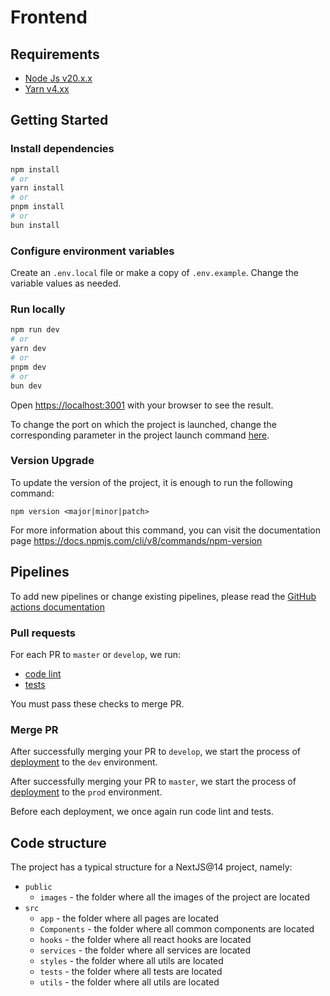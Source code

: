 # Frontend

## Requirements

* [Node Js v20.x.x](https://nodejs.org/en/download)
* [Yarn v4.xx](https://yarnpkg.com/getting-started/install)

## Getting Started

### Install dependencies

```bash
npm install
# or
yarn install
# or
pnpm install
# or
bun install
```

### Configure environment variables

Create an `.env.local` file or make a copy of `.env.example`. Change the variable values as needed.

### Run locally

```bash
npm run dev
# or
yarn dev
# or
pnpm dev
# or
bun dev
```

Open [https://localhost:3001](https://localhost:3001) with your browser to see the result.

To change the port on which the project is launched, change the corresponding parameter in the project launch command [here](/frontend/package.json#L6).

### Version Upgrade
To update the version of the project, it is enough to run the following command:

```
npm version <major|minor|patch>
```
For more information about this command, you can visit the documentation page https://docs.npmjs.com/cli/v8/commands/npm-version

## Pipelines

To add new pipelines or change existing pipelines, please read the [GitHub actions documentation](https://docs.github.com/en/actions)

### Pull requests

For each PR to `master` or `develop`, we run:
- [code lint](/.github/workflows/lint.yml)
- [tests](/.github/workflows/test.yml)

You must pass these checks to merge PR.

### Merge PR

After successfully merging your PR to `develop`, we start the process of [deployment](/.github/workflows/deploy_dev.yml) to the `dev` environment.

After successfully merging your PR to `master`, we start the process of [deployment](/.github/workflows/deploy_prod.yml) to the `prod` environment.

Before each deployment, we once again run code lint and tests.

## Code structure

The project has a typical structure for a NextJS@14 project, namely:

- `public`
  - `images` - the folder where all the images of the project are located
- `src`
  - `app` - the folder where all pages are located
  - `Components` - the folder where all common components are located
  - `hooks` - the folder where all react hooks are located
  - `services` - the folder where all services are located
  - `styles` - the folder where all utils are located
  - `tests` - the folder where all tests are located
  - `utils` - the folder where all utils are located
